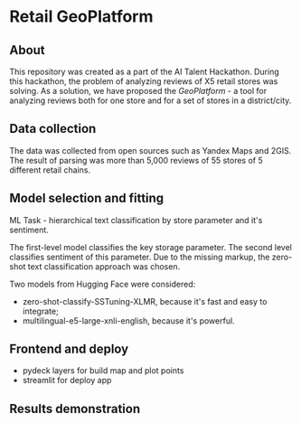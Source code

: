 # Retail GeoPlatform
## About
This repository was created as a part of the AI Talent Hackathon. During this hackathon, the problem of analyzing reviews of X5 retail stores was solving. As a solution, we have proposed the *GeoPlatform* - a tool for analyzing reviews both for one store and for a set of stores in a district/city.

## Data collection
The data was collected from open sources such as Yandex Maps and 2GIS. The result of parsing was more than 5,000 reviews of 55 stores of 5 different retail chains.
## Model selection and fitting
ML Task - hierarchical text classification by store parameter and it's sentiment.

The first-level model classifies the key storage parameter. The second level classifies sentiment of this parameter.
Due to the missing markup, the zero-shot text classification approach was chosen.

Two models from Hugging Face were considered:
- zero-shot-classify-SSTuning-XLMR, because it's fast and easy to integrate;
- multilingual-e5-large-xnli-english, because it's powerful.
## Frontend and deploy
- pydeck layers for build map and plot points
- streamlit for deploy app
## Results demonstration
